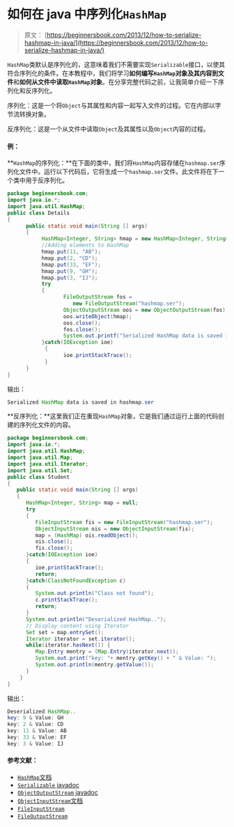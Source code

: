 # 如何在 java 中序列化`HashMap`

> 原文： [https://beginnersbook.com/2013/12/how-to-serialize-hashmap-in-java/](https://beginnersbook.com/2013/12/how-to-serialize-hashmap-in-java/)

`HashMap`类默认是序列化的，这意味着我们不需要实现`Serializable`接口，以使其符合序列化的条件。在本教程中，我们将学习**如何编写`HashMap`对象及其内容到文件**和**如何从文件中读取`HashMap`对象**。在分享完整代码之前，让我简单介绍一下序列化和反序列化。

序列化：这是一个将`Object`与其属性和内容一起写入文件的过程。它在内部以字节流转换对象。

反序列化：这是一个从文件中读取`Object`及其属性以及`Object`内容的过程。

#### 例：

**`HashMap`的序列化：**在下面的类中，我们将`HashMap`内容存储在`hashmap.ser`序列化文件中。运行以下代码后，它将生成一个`hashmap.ser`文件。此文件将在下一个类中用于反序列化。

```java
package beginnersbook.com;
import java.io.*;
import java.util.HashMap;
public class Details
{
      public static void main(String [] args)
      {
           HashMap<Integer, String> hmap = new HashMap<Integer, String>();
           //Adding elements to HashMap
           hmap.put(11, "AB");
           hmap.put(2, "CD");
           hmap.put(33, "EF");
           hmap.put(9, "GH");
           hmap.put(3, "IJ");
           try
           {
                  FileOutputStream fos =
                     new FileOutputStream("hashmap.ser");
                  ObjectOutputStream oos = new ObjectOutputStream(fos);
                  oos.writeObject(hmap);
                  oos.close();
                  fos.close();
                  System.out.printf("Serialized HashMap data is saved in hashmap.ser");
           }catch(IOException ioe)
            {
                  ioe.printStackTrace();
            }
      }
}
```

输出：

```java
Serialized HashMap data is saved in hashmap.ser
```

**反序列化：**这里我们正在重现`HashMap`对象，它是我们通过运行上面的代码创建的序列化文件的内容。

```java
package beginnersbook.com;
import java.io.*;
import java.util.HashMap;
import java.util.Map;
import java.util.Iterator;
import java.util.Set;
public class Student
{
   public static void main(String [] args)
   {
      HashMap<Integer, String> map = null;
      try
      {
         FileInputStream fis = new FileInputStream("hashmap.ser");
         ObjectInputStream ois = new ObjectInputStream(fis);
         map = (HashMap) ois.readObject();
         ois.close();
         fis.close();
      }catch(IOException ioe)
      {
         ioe.printStackTrace();
         return;
      }catch(ClassNotFoundException c)
      {
         System.out.println("Class not found");
         c.printStackTrace();
         return;
      }
      System.out.println("Deserialized HashMap..");
      // Display content using Iterator
      Set set = map.entrySet();
      Iterator iterator = set.iterator();
      while(iterator.hasNext()) {
         Map.Entry mentry = (Map.Entry)iterator.next();
         System.out.print("key: "+ mentry.getKey() + " & Value: ");
         System.out.println(mentry.getValue());
      }
    }
}
```

输出：

```java
Deserialized HashMap..
key: 9 & Value: GH
key: 2 & Value: CD
key: 11 & Value: AB
key: 33 & Value: EF
key: 3 & Value: IJ
```

#### 参考文献：

*   [`HashMap`文档](https://docs.oracle.com/javase/7/docs/api/java/util/HashMap.html)
*   [`Serializable` javadoc](https://docs.oracle.com/javase/1.5.0/docs/api/java/io/Serializable.html)
*   [`ObjectOutputStream` javadoc](https://docs.oracle.com/javase/7/docs/api/java/io/ObjectOutputStream.html)
*   [`ObjectInputStream`文档](https://docs.oracle.com/javase/7/docs/api/java/io/ObjectInputStream.html)
*   [`FileInputStream`](https://docs.oracle.com/javase/7/docs/api/java/io/FileInputStream.html)
*   [`FileOutputStream`](https://docs.oracle.com/javase/7/docs/api/java/io/FileOutputStream.html)